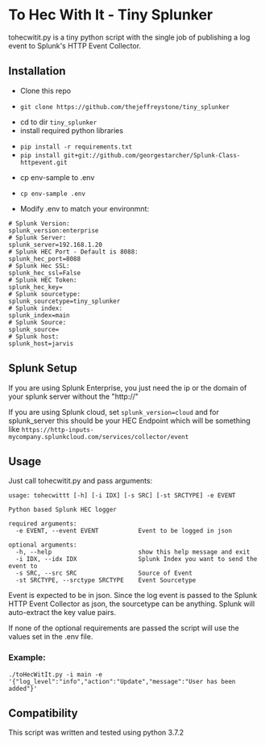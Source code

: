 # To Hec With It - Tiny Splunker

tohecwitit.py is a tiny python script with the single job of publishing a log event to Splunk's HTTP Event Collector.

## Installation
* Clone this repo
 - `git clone https://github.com/thejeffreystone/tiny_splunker`
* cd to dir `tiny_splunker`
* install required python libraries
 - `pip install -r requirements.txt`
 - `pip install git+git://github.com/georgestarcher/Splunk-Class-httpevent.git`
* cp env-sample to .env
 - `cp env-sample .env`
* Modify .env to match your environmnt:
```
# Splunk Version:
splunk_version:enterprise
# Splunk Server:
splunk_server=192.168.1.20
# Splunk HEC Port - Default is 8088:
splunk_hec_port=8088
# Splunk Hec SSL:
splunk_hec_ssl=False
# Splunk HEC Token:
splunk_hec_key=
# Splunk sourcetype:
splunk_sourcetype=tiny_splunker
# Splunk index:
splunk_index=main
# Splunk Source:
splunk_source=
# Splunk host:
splunk_host=jarvis
```

## Splunk Setup

If you are using Splunk Enterprise, you just need the ip or the domain of your splunk server without the "http://"

If you are using Splunk cloud, set `splunk_version=cloud` and for splunk_server this should be your HEC Endpoint which will be something like `https://http-inputs-mycompany.splunkcloud.com/services/collector/event`

## Usage

Just call tohecwitit.py and pass arguments:

```
usage: tohecwittt [-h] [-i IDX] [-s SRC] [-st SRCTYPE] -e EVENT

Python based Splunk HEC logger

required arguments:
  -e EVENT, --event EVENT			Event to be logged in json

optional arguments:
  -h, --help            			show this help message and exit
  -i IDX, --idx IDX     			Splunk Index you want to send the event to
  -s SRC, --src SRC     			Source of Event
  -st SRCTYPE, --srctype SRCTYPE 	Event Sourcetype 
```
Event is expected to be in json. Since the log event is passed to the Splunk HTTP Event Collector as json, the sourcetype can be anything. Splunk will auto-extract the key value pairs.

If none of the optional requirements are passed the script will use the values set in the .env file.

### Example:

`./toHecWitIt.py -i main -e '{"log_level":"info","action":"Update","message":"User has been added"}'`

## Compatibility

This script was written and tested using python 3.7.2


